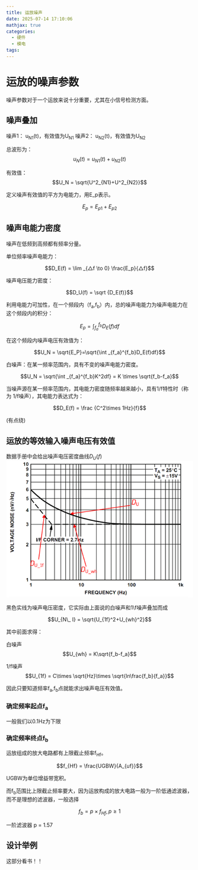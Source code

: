 ```yaml
---
title: 运放噪声
date: 2025-07-14 17:10:06
mathjax: true
categories:
  - 硬件
  - 模电
tags:
---
```

# 运放的噪声参数
噪声参数对于一个运放来说十分重要，尤其在小信号检测方面。

## 噪声叠加

噪声1： u<sub>N1</sub>(t)，有效值为U<sub>N1</sub>
噪声2： u<sub>N2</sub>(t)，有效值为U<sub>N2</sub>

总波形为：
$$u_N(t) = u_{N1}(t) + u_{N2}(t)$$

有效值：
$$U_N = \sqrt{U^2_{N1}+U^2_{N2}}$$

定义噪声有效值的平方为电能力，用E_p表示。

$$E_p = E_{p1}+E_{p2}$$

## 噪声电能力密度

噪声在低频到高频都有频率分量。

单位频率噪声电能力：

$$D_E(f) = \lim _{△f \to 0} \frac{E_p}{△f}$$

噪声电压能力密度：

$$D_U(f) = \sqrt {D_E(f)}$$

利用电能力可加性，在一个频段内（f<sub>a</sub>,f<sub>b</sub>）内，总的噪声电能力为噪声电能力在这个频段内的积分：

$$E_p = \int _{f_a}^{f_b} D_E(f)df$$

在这个频段内噪声电压有效值为：

$$U_N = \sqrt{E_P}=\sqrt{\int _{f_a}^{f_b}D_E(f)df}$$


白噪声：在某一频率范围内，具有不变的噪声电能力密度。

$$U_N = \sqrt{\int _{f_a}^{f_b}K^2df} = K \times \sqrt{f_b-f_a}$$

当噪声源在某一频率范围内，其电能力密度随频率越来越小，具有1/f特性时（称为
1/f噪声），其电能力表达式为：


$$D_E(f)  = \frac {C^2\times 1Hz}{f}$$


(有点绕)


## 运放的等效输入噪声电压有效值

数据手册中会给出噪声电压密度曲线$D_{U}(f)$
![image](https://github.com/maxiro-samurai/picx-images-hosting/raw/master/image.9kggysdoxb.png)

黑色实线为噪声电压密度，它实际由上面说的白噪声和1\f噪声叠加而成


$$U_{N\_ I} = \sqrt{U_{1f}^2+U_{wh}^2}$$


其中前面求得：

白噪声
$$U_{wh} = K\sqrt{f_b-f_a}$$


1/f噪声 
$$U_{1f} = C\times \sqrt{Hz}\times \sqrt{ln\frac{f_b}{f_a}}$$

因此只要知道频率f<sub>a</sub>,f<sub>b</sub>点就能求出噪声电压有效值。


### 确定频率起点f<sub>a</sub>
一般我们以0.1Hz为下限

### 确定频率终点f<sub>b</sub>

运放组成的放大电路都有上限截止频率f<sub>Hf</sub>。

$$f_{Hf} = \frac{UGBW}{A_{uf}}$$

UGBW为单位增益带宽积。

而f<sub>b</sub>范围比上限截止频率要大，因为运放构成的放大电路一般为一阶低通滤波器，而不是理想的滤波器，一般选择

$$f_b = p \times f_{Hf} , p≥1$$

一阶滤波器 p = 1.57





## 设计举例

这部分看书！！
